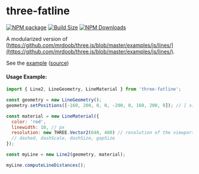 three-fatline
=============

[![NPM package][npm-img]][npm-url]
[![Build Size][build-size-img]][build-size-url]
[![NPM Downloads][npm-downloads-img]][npm-downloads-url]

A modularized version of [https://github.com/mrdoob/three.js/blob/master/examples/js/lines/](https://github.com/mrdoob/three.js/blob/master/examples/js/lines/).

See the [example](https://vasturiano.github.io/three-fatline/example/fat-lines/) ([source](https://github.com/vasturiano/three-fatline/blob/master/example/fat-lines/index.html))

#### Usage Example:
```js
import { Line2, LineGeometry, LineMaterial } from 'three-fatline';

const geometry = new LineGeometry();
geometry.setPositions([-160, 200, 0, 0, -200, 0, 160, 200, 0]); // [ x1, y1, z1,  x2, y2, z2, ... ] format

const material = new LineMaterial({
  color: 'red',
  linewidth: 10, // px
  resolution: new THREE.Vector2(640, 480) // resolution of the viewport
  // dashed, dashScale, dashSize, gapSize
});

const myLine = new Line2(geometry, material);

myLine.computeLineDistances();
```

[npm-img]: https://img.shields.io/npm/v/three-fatline
[npm-url]: https://npmjs.org/package/three-fatline
[build-size-img]: https://img.shields.io/bundlephobia/minzip/three-fatline
[build-size-url]: https://bundlephobia.com/result?p=three-fatline
[npm-downloads-img]: https://img.shields.io/npm/dt/three-fatline
[npm-downloads-url]: https://www.npmtrends.com/three-fatline
